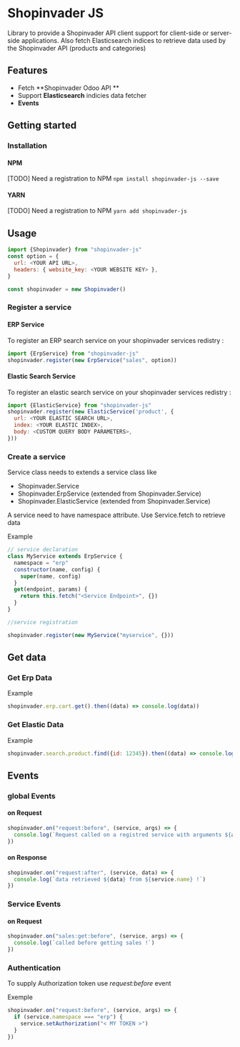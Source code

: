# Shopinvader JS

Library to provide a Shopinvader API client support for client-side or server-side applications.
Also fetch Elasticsearch indices to retrieve data used by the Shopinvader API (products and categories)

## Features

- Fetch **Shopinvader Odoo API **
- Support **Elasticsearch** indicies data fetcher
- **Events**

## Getting started

### Installation

#### NPM

[TODO] Need a registration to NPM
`npm install shopinvader-js --save`

#### YARN

[TODO] Need a registration to NPM
`yarn add shopinvader-js`

## Usage

```javascript
import {Shopinvader} from "shopinvader-js"
const option = {
  url: <YOUR API URL>,
  headers: { website_key: <YOUR WEBSITE KEY> },
}

const shopinvader = new Shopinvader()
```

### Register a service

#### ERP Service

To register an ERP search service on your shopinvader services redistry :

```javascript
import {ErpService} from "shopinvader-js"
shopinvader.register(new ErpService("sales", option))
```

#### Elastic Search Service

To register an elastic search service on your shopinvader services redistry :

```javascript
import {ElasticService} from "shopinvader-js"
shopinvader.register(new ElasticService('product', {
  url: <YOUR ELASTIC SEARCH URL>,
  index: <YOUR ELASTIC INDEX>,
  body: <CUSTOM QUERY BODY PARAMETERS>,
}))
```

### Create a service

Service class needs to extends a service class like

- Shopinvader.Service
- Shopinvader.ErpService (extended from Shopinvader.Service)
- Shopinvader.ElasticService (extended from Shopinvader.Service)

A service need to have namespace attribute. Use Service.fetch to retrieve data

Example

```javascript
// service declaration
class MyService extends ErpService {
  namespace = "erp"
  constructor(name, config) {
    super(name, config)
  }
  get(endpoint, params) {
    return this.fetch("<Service Endpoint>", {})
  }
}

//service registration

shopinvader.register(new MyService("myservice", {}))
```

## Get data

### Get Erp Data

Example

```javascript
shopinvader.erp.cart.get().then((data) => console.log(data))
```

### Get Elastic Data

Example

```javascript
shopinvader.search.product.find({id: 12345}).then((data) => console.log(data))
```

## Events

### global Events

#### on Request

```javascript
shopinvader.on("request:before", (service, args) => {
  console.log(`Request called on a registred service with arguments ${args} !`)
})
```

#### on Response

```javascript
shopinvader.on("request:after", (service, data) => {
  console.log(`data retrieved ${data} from ${service.name} !`)
})
```

### Service Events

#### on Request

```javascript
shopinvader.on("sales:get:before", (service, args) => {
  console.log(`called before getting sales !`)
})
```

### Authentication

To supply Authorization token use _request:before_ event

Exemple

```javascript
shopinvader.on("request:before", (service, args) => {
  if (service.namespace === "erp") {
    service.setAuthorization("< MY TOKEN >")
  }
})
```
